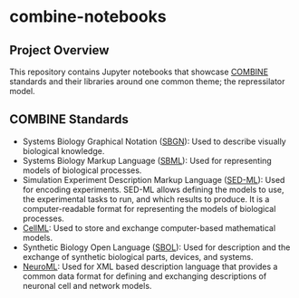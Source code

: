 # combine-notebooks

## Project Overview

This repository contains Jupyter notebooks that showcase [COMBINE](http://co.mbine.org/standards) standards and their libraries around one common theme; the repressilator model.

## COMBINE Standards

- Systems Biology Graphical Notation ([SBGN](https://github.com/sbgn/libsbgn)): Used to describe visually biological knowledge.
- Systems Biology Markup Language ([SBML](https://github.com/sbmlteam/libsbml)): Used for representing models of biological processes.
- Simulation Experiment Description Markup Language ([SED-ML](https://github.com/fbergmann/libSEDML)): Used for encoding experiments. SED-ML allows defining the models to use, the experimental tasks to run, and which results to produce. It is a computer-readable format for representing the models of biological processes.
- [CellML](https://github.com/cellml/libcellml): Used to store and exchange computer-based mathematical models.
- Synthetic Biology Open Language ([SBOL](https://github.com/SynBioDex/pySBOL3)): Used for description and the exchange of synthetic biological parts, devices, and systems.
- [NeuroML](https://github.com/NeuroML/pyNeuroML): Used for XML based description language that provides a common data format for defining and exchanging descriptions of neuronal cell and network models.
